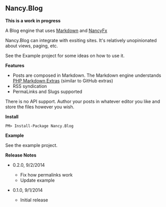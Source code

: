 ## Nancy.Blog ##

**This is a work in progress**

A Blog engine that uses [Markdown](http://daringfireball.net/projects/markdown/syntax) and [NancyFx](http://NancyFx.org)

Nancy.Blog can integrate with exsiting sites. It's relatively unopinionated about views, paging, etc.

See the Example project for some ideas on how to use it.

**Features**

- Posts are composed in Markdown. The Markdown engine understands 
  [PHP Markdown Extras](https://michelf.ca/projects/php-markdown/extra/) (similar to GitHub extras)
- RSS syndication
- PermaLinks and Slugs supported

There is no API support. Author your posts in whatever editor you like and store the files however you wish.


**Install**

    PM> Install-Package Nancy.Blog

**Example**

See the example project.

**Release Notes**

- 0.2.0, 9/2/2014
  + Fix how permalinks work
  + Update example

- 0.1.0, 9/1/2014
  + Initial release
